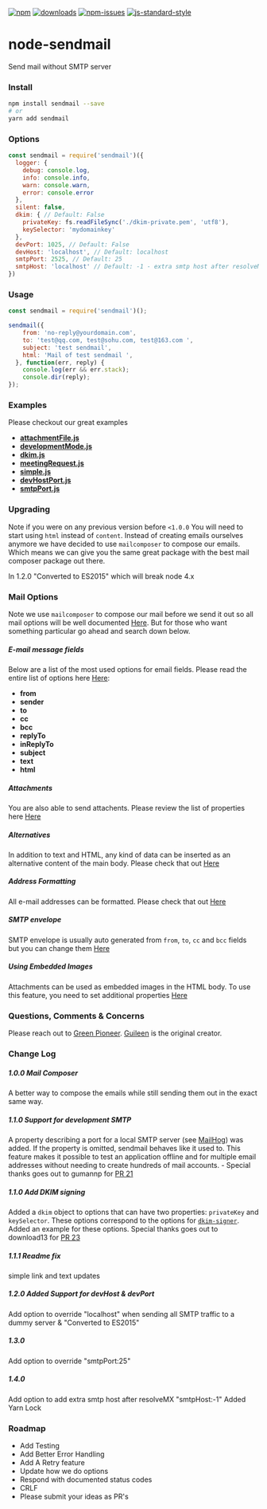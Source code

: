 [![npm][npm-image]][npm-url]
[![downloads][downloads-image]][downloads-url]
[![npm-issues][npm-issues-image]][npm-issues-url]
[![js-standard-style][standard-image]][standard-url]

[standard-image]: https://img.shields.io/badge/code%20style-standard-brightgreen.svg
[standard-url]: http://standardjs.com/
[npm-image]: https://img.shields.io/npm/v/sendmail.svg?style=flat
[npm-url]: https://npmjs.org/package/sendmail
[downloads-image]: https://img.shields.io/npm/dt/sendmail.svg?style=flat
[downloads-url]: https://npmjs.org/package/sendmail
[npm-issues-image]: https://img.shields.io/github/issues/guileen/node-sendmail.svg
[npm-issues-url]: https://github.com/guileen/node-sendmail/issues
# node-sendmail

Send mail without SMTP server

### Install

``` bash
npm install sendmail --save
# or
yarn add sendmail
```

### Options

```javascript
const sendmail = require('sendmail')({
  logger: {
    debug: console.log,
    info: console.info,
    warn: console.warn,
    error: console.error
  },
  silent: false,
  dkim: { // Default: False
    privateKey: fs.readFileSync('./dkim-private.pem', 'utf8'),
    keySelector: 'mydomainkey'
  },
  devPort: 1025, // Default: False
  devHost: 'localhost', // Default: localhost
  smtpPort: 2525, // Default: 25
  smtpHost: 'localhost' // Default: -1 - extra smtp host after resolveMX
})
```

### Usage

```javascript
const sendmail = require('sendmail')();

sendmail({
    from: 'no-reply@yourdomain.com',
    to: 'test@qq.com, test@sohu.com, test@163.com ',
    subject: 'test sendmail',
    html: 'Mail of test sendmail ',
  }, function(err, reply) {
    console.log(err && err.stack);
    console.dir(reply);
});
```
### Examples

Please checkout our great examples
- **[attachmentFile.js](https://github.com/guileen/node-sendmail/blob/master/examples/attachmentFile.js)**
- **[developmentMode.js](https://github.com/guileen/node-sendmail/blob/master/examples/developmentMode.js)**
- **[dkim.js](https://github.com/guileen/node-sendmail/blob/master/examples/dkim.js)**
- **[meetingRequest.js](https://github.com/guileen/node-sendmail/blob/master/examples/meetingRequest.js)**
- **[simple.js](https://github.com/guileen/node-sendmail/blob/master/examples/simple.js)**
- **[devHostPort.js](https://github.com/guileen/node-sendmail/blob/master/examples/devHostPort.js)**
- **[smtpPort.js](https://github.com/guileen/node-sendmail/blob/master/examples/smtpPort.js)**

### Upgrading

Note if you were on any previous version before `<1.0.0` You will need to start using `html` instead of `content`. Instead of creating emails ourselves anymore we have decided to use `mailcomposer` to compose our emails. Which means we can give you the same great package with the best mail composer package out there. 

In 1.2.0 "Converted to ES2015" which will break node 4.x 

### Mail Options
Note we use `mailcomposer` to compose our mail before we send it out so all mail options will be well documented [Here](https://github.com/nodemailer/mailcomposer). But for those who want something particular go ahead and search down below.

##### E-mail message fields 
Below are a list of the most used options for email fields. Please read the entire list of options here [Here](https://github.com/nodemailer/mailcomposer#e-mail-message-fields):

  - **from** 
  - **sender** 
  - **to** 
  - **cc** 
  - **bcc**
  - **replyTo**
  - **inReplyTo**
  - **subject**
  - **text**
  - **html**
  
##### Attachments
You are also able to send attachents. Please review the list of properties here [Here](https://github.com/nodemailer/mailcomposer#attachments)



##### Alternatives
In addition to text and HTML, any kind of data can be inserted as an alternative content of the main body. Please check that out [Here](https://github.com/nodemailer/mailcomposer#alternatives)


##### Address Formatting

All e-mail addresses can be formatted. Please check that out [Here](https://github.com/nodemailer/mailcomposer#address-formatting)


##### SMTP envelope

SMTP envelope is usually auto generated from `from`, `to`, `cc` and `bcc` fields but you can change them [Here](https://github.com/nodemailer/mailcomposer#smtp-envelope)

##### Using Embedded Images

Attachments can be used as embedded images in the HTML body. To use this feature, you need to set additional properties [Here](https://github.com/nodemailer/mailcomposer#using-embedded-images)



### Questions, Comments & Concerns

Please reach out to [Green Pioneer](https://github.com/greenpioneer). [Guileen](https://github.com/guileen) is the original creator.

### Change Log

##### 1.0.0 Mail Composer
A better way to compose the emails while still sending them out in the exact same way.

##### 1.1.0 Support for development SMTP
A property describing a port for a local SMTP server (see [MailHog](https://github.com/mailhog/MailHog)) was added. If the property is omitted, sendmail behaves like it used to. This feature makes it possible to test an application offline and for multiple email addresses without needing to create hundreds of mail accounts. - Special thanks goes out to  gumannp for [PR 21](https://github.com/guileen/node-sendmail/pull/21)

##### 1.1.0 Add DKIM signing
Added a `dkim` object to options that can have two properties: `privateKey` and `keySelector`. These options correspond to the options for [`dkim-signer`](https://github.com/andris9/dkim-signer). Added an example for these options. Special thanks goes out to download13 for [PR 23](https://github.com/guileen/node-sendmail/pull/23)

##### 1.1.1 Readme fix 
simple link and text updates

##### 1.2.0 Added Support for devHost & devPort
Add option to override "localhost" when sending all SMTP traffic to a dummy server & "Converted to ES2015" 

##### 1.3.0
Add option to override "smtpPort:25" 

##### 1.4.0
Add option to add extra smtp host after resolveMX "smtpHost:-1"
Added Yarn Lock

### Roadmap

* Add Testing
* Add Better Error Handling
* Add A Retry feature
* Update how we do options
* Respond with documented status codes
* CRLF
* Please submit your ideas as PR's
